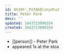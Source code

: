 ```yaml
---
id: AYz0Y-_PzTAbQlsnydtuJ
title: Peter Park
desc: ''
updated: 1643723096354
created: 1643723096354
---
```



- [[person]] - Peter Park
- appeared 1x at the stoa
